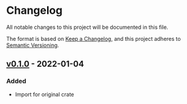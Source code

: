 # Changelog

All notable changes to this project will be documented in this file.

The format is based on [Keep a Changelog](https://keepachangelog.com/en/1.0.0/),
and this project adheres to [Semantic Versioning](https://semver.org/spec/v2.0.0.html).

## [v0.1.0] - 2022-01-04

### Added

- Import for original crate

[v0.1.0]: https://github.com/Tuetuopay/tourniquet/releases/tag/celery-v0.1.0
